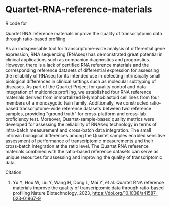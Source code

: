 # Quartet-RNA-reference-materials

R code for 

Quartet RNA reference materials improve the quality of transcriptomic data through ratio-based profiling

As an indispensable tool for transcriptome-wide analysis of differential gene expression, RNA sequencing (RNAseq) has demonstrated great potential in clinical applications such as companion diagnostics and prognostics. However, there is a lack of certified RNA reference materials and the corresponding reference datasets of differential expression for assessing the reliability of RNAseq for its intended use in detecting intrinsically small biological differences in clinical settings such as molecular subtyping of diseases. As part of the Quartet Project for quality control and data integration of multiomics profiling, we established four RNA reference materials derived from immortalized B-lymphoblastoid cell lines from four members of a monozygotic twin family. Additionally, we constructed ratio-based transcriptome-wide reference datasets between two reference samples, providing "ground truth" for cross-platform and cross-lab proficiency test. Moreover, Quartet-sample-based quality metrics were developed for assessing the reliability of RNAseq technology in terms of intra-batch measurement and cross-batch data integration. The small intrinsic biological differences among the Quartet samples enabled sensitive assessment of performance of transcriptomic measurements and their cross-batch integration at the ratio level. The Quartet RNA reference materials combined with the ratio-based reference datasets can serve as unique resources for assessing and improving the quality of transcriptomic data.

 Citation:
 1. Yu Y, Hou W, Liu Y, Wang H, Dong L, Mai Y, et al. Quartet RNA reference materials improve the quality of transcriptomic data through ratio-based profiling Nature Biotechnology, 2023, https://doi.org/10.1038/s41587-023-01867-9
